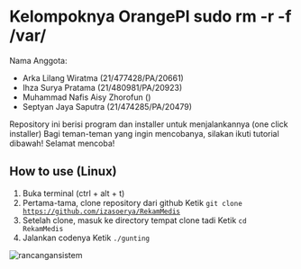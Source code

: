 # Kelompoknya OrangePI sudo rm -r -f /var/



Nama Anggota: 
- Arka Lilang Wiratma (21/477428/PA/20661)
- Ihza Surya Pratama (21/480981/PA/20923)
- Muhammad Nafis Aisy Zhorofun ()
- Septyan Jaya Saputra (21/474285/PA/20479)

Repository ini berisi program dan installer untuk menjalankannya (one click installer)
Bagi teman-teman yang ingin mencobanya, silakan ikuti tutorial dibawah!
Selamat mencoba!

How to use (Linux)
-
1.  Buka terminal (ctrl + alt + t)
2.  Pertama-tama, clone repository dari github 
    Ketik <code>git clone https://github.com/izasoerya/RekamMedis</code>
3.  Setelah clone, masuk ke directory tempat clone tadi
    Ketik <code>cd RekamMedis</code>
4.  Jalankan codenya 
    Ketik <code>./gunting</code>

![rancangansistem](image.png)
<!---
Ya sorry, bisanya update kecil-kecilan doang... Biar enak pake <a href="https://github.com/git-for-windows/git/releases/download/v2.26.1.windows.1/Git-2.26.1-64-bit.exe">GitBash For Windows</a> atau kalau di Linux ya langsung aja pake <code>git</code> aja.


Tata cara pake Git
-

- Clone repo <code>git clone https://github.com/ledleledle/RekamMedis.git</code>
- Pantau update dengan <code>git fetch</code>
- Dan dapatkan update dengan <code>git merge</code>

Rancangan Sistem
-

![rancangansistem](https://raw.githubusercontent.com/ledleledle/RekamMedis/master/blueprint/rancangan.png)

For now its done :)

-->